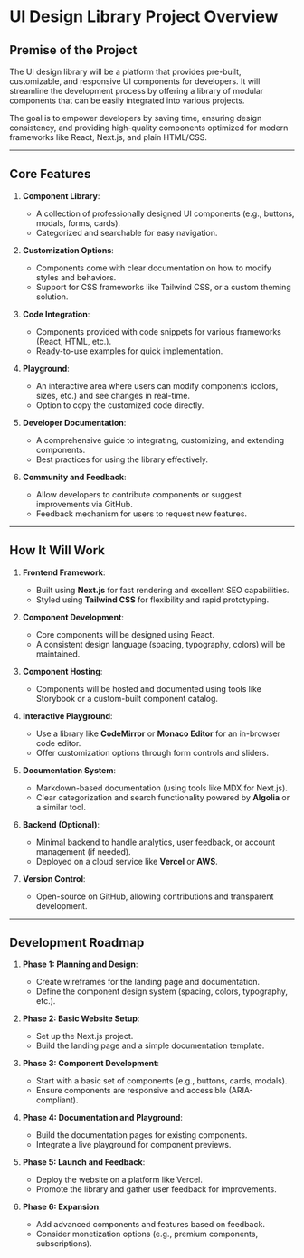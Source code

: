 # UI Design Library Project Overview

## **Premise of the Project**
The UI design library will be a platform that provides pre-built, customizable, and responsive UI components for developers. It will streamline the development process by offering a library of modular components that can be easily integrated into various projects.

The goal is to empower developers by saving time, ensuring design consistency, and providing high-quality components optimized for modern frameworks like React, Next.js, and plain HTML/CSS.

---

## **Core Features**

1. **Component Library**:
   - A collection of professionally designed UI components (e.g., buttons, modals, forms, cards).
   - Categorized and searchable for easy navigation.

2. **Customization Options**:
   - Components come with clear documentation on how to modify styles and behaviors.
   - Support for CSS frameworks like Tailwind CSS, or a custom theming solution.

3. **Code Integration**:
   - Components provided with code snippets for various frameworks (React, HTML, etc.).
   - Ready-to-use examples for quick implementation.

4. **Playground**:
   - An interactive area where users can modify components (colors, sizes, etc.) and see changes in real-time.
   - Option to copy the customized code directly.

5. **Developer Documentation**:
   - A comprehensive guide to integrating, customizing, and extending components.
   - Best practices for using the library effectively.

6. **Community and Feedback**:
   - Allow developers to contribute components or suggest improvements via GitHub.
   - Feedback mechanism for users to request new features.

---

## **How It Will Work**

1. **Frontend Framework**:
   - Built using **Next.js** for fast rendering and excellent SEO capabilities.
   - Styled using **Tailwind CSS** for flexibility and rapid prototyping.

2. **Component Development**:
   - Core components will be designed using React.
   - A consistent design language (spacing, typography, colors) will be maintained.

3. **Component Hosting**:
   - Components will be hosted and documented using tools like Storybook or a custom-built component catalog.

4. **Interactive Playground**:
   - Use a library like **CodeMirror** or **Monaco Editor** for an in-browser code editor.
   - Offer customization options through form controls and sliders.

5. **Documentation System**:
   - Markdown-based documentation (using tools like MDX for Next.js).
   - Clear categorization and search functionality powered by **Algolia** or a similar tool.

6. **Backend (Optional)**:
   - Minimal backend to handle analytics, user feedback, or account management (if needed).
   - Deployed on a cloud service like **Vercel** or **AWS**.

7. **Version Control**:
   - Open-source on GitHub, allowing contributions and transparent development.

---

## **Development Roadmap**

1. **Phase 1: Planning and Design**:
   - Create wireframes for the landing page and documentation.
   - Define the component design system (spacing, colors, typography, etc.).

2. **Phase 2: Basic Website Setup**:
   - Set up the Next.js project.
   - Build the landing page and a simple documentation template.

3. **Phase 3: Component Development**:
   - Start with a basic set of components (e.g., buttons, cards, modals).
   - Ensure components are responsive and accessible (ARIA-compliant).

4. **Phase 4: Documentation and Playground**:
   - Build the documentation pages for existing components.
   - Integrate a live playground for component previews.

5. **Phase 5: Launch and Feedback**:
   - Deploy the website on a platform like Vercel.
   - Promote the library and gather user feedback for improvements.

6. **Phase 6: Expansion**:
   - Add advanced components and features based on feedback.
   - Consider monetization options (e.g., premium components, subscriptions).
